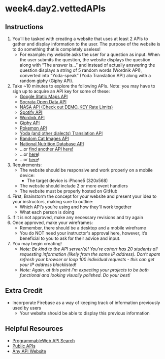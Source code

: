 # week4.day2.vettedAPIs

## Instructions
1. You’ll be tasked with creating a website that uses at least 2 APIs to gather and display information to the user. The purpose of the website is to do something that is completely useless!
   - For example: my website asks the user for a question as input. When the user submits the question, the website displays the question along with “The answer is…” and instead of actually answering the question displays a string of 5 random words (Wordnik API), converted into “Yoda-speak” (Yoda Translation API) along with a random giphy (Giphy API).
2. Take ~10 minutes to explore the following APIs. Note: you may have to sign up to acquire an API key for some of these:
   - [Google Static Maps API](https://developers.google.com/maps/documentation/maps-static/intro)
   - [Socrata Open Data API](https://dev.socrata.com/)
   - [NASA API (Check out DEMO_KEY Rate Limits)](https://api.nasa.gov/api.html)
   - [Spotify API](https://developer.spotify.com/documentation/web-api/)
   - [Wordnik API](https://developer.wordnik.com/)
   - [Giphy API](https://developers.giphy.com/docs/)
   - [Pokemon API](https://pokeapi.co/)
   - [Yoda (and other dialects) Translation API](http://funtranslations.com/api#yoda)
   - [Random Cat Images API](http://thecatapi.com/)
   - [National Nutrition Database API](https://ndb.nal.usda.gov/ndb/api/doc)
   - ...or [find another API here!](https://www.programmableweb.com/apis/directory)
   - ...or [here](https://github.com/toddmotto/public-apis)!
   - ...or [here](https://any-api.com/)!
3. Requirements:
   - The website should be responsive and work properly on a mobile device:
     - The target device is iPhone5 (320x568)
   - The website should include 2 or more event handlers
   - The website must be properly hosted on GitHub
4. First, Brainstorm the concept for your website and present your idea to your instructors, making sure to outline:
   - Which API’s you’re using and how they’ll work together
   - What each person is doing
5. If it is not approved, make any necessary revisions and try again
6. Once approved, make your wireframes:
   - Remember, there should be a desktop and a mobile wireframe
   - You do NOT need your instructor's approval here, however, it’s beneficial to you to ask for their advice and input.
7. You may begin creating!
   - *Note: Be kind to the API server(s)! You’re cohort has 20 students all requesting information (likely from the same IP address). Don’t spam refresh your browser or loop 100 individual requests - this can get your IP address blacklisted!*
   - *Note: Again, at this point I’m expecting your projects to be both functional and looking visually polished. Do your best!*

## Extra Credit
- Incorporate Firebase as a way of keeping track of information previously used by users
   - Your website should be able to display this previous information

## Helpful Resources
- [ProgrammableWeb API Search](https://www.programmableweb.com/apis/directory)
- [Public APIs](https://github.com/toddmotto/public-apis)
- [Any API Website](https://any-api.com/)
